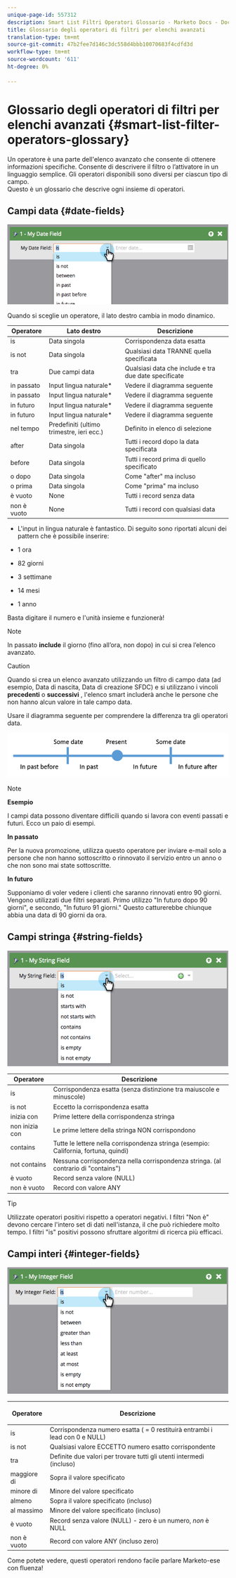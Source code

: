 ```yaml
---
unique-page-id: 557312
description: Smart List Filtri Operatori Glossario - Marketo Docs - Documentazione del prodotto
title: Glossario degli operatori di filtri per elenchi avanzati
translation-type: tm+mt
source-git-commit: 47b2fee7d146c3dc558d4bbb10070683f4cdfd3d
workflow-type: tm+mt
source-wordcount: '611'
ht-degree: 0%

---
```



# Glossario degli operatori di filtri per elenchi avanzati {#smart-list-filter-operators-glossary}

Un operatore è una parte dell&#39;elenco [](http://docs.marketo.com/display/docs/smart+lists+and+static+lists) avanzato che consente di ottenere informazioni specifiche. Consente di descrivere il filtro o l’attivatore in un linguaggio semplice. Gli operatori disponibili sono diversi per ciascun tipo di campo.\
Questo è un glossario che descrive ogni insieme di operatori.

## Campi data {#date-fields}

![](assets/image2014-9-10-17-3a15-3a47.png)

Quando si sceglie un operatore, il lato destro cambia in modo dinamico.

| Operatore | Lato destro | Descrizione |
|---|---|---|
| is | Data singola | Corrispondenza data esatta |
| is not | Data singola | Qualsiasi data TRANNE quella specificata |
| tra | Due campi data | Qualsiasi data che include e tra due date specificate |
| in passato | Input lingua naturale* | Vedere il diagramma seguente |
| in passato | Input lingua naturale* | Vedere il diagramma seguente |
| in futuro | Input lingua naturale* | Vedere il diagramma seguente |
| in futuro | Input lingua naturale* | Vedere il diagramma seguente |
| nel tempo | Predefiniti (ultimo trimestre, ieri ecc.) | Definito in elenco di selezione |
| after | Data singola | Tutti i record dopo la data specificata |
| before | Data singola | Tutti i record prima di quello specificato |
| o dopo | Data singola | Come &quot;after&quot; ma incluso |
| o prima | Data singola | Come &quot;prima&quot; ma incluso |
| è vuoto | None | Tutti i record senza data |
| non è vuoto | None | Tutti i record con qualsiasi data |

* L&#39;input in lingua naturale è fantastico. Di seguito sono riportati alcuni dei pattern che è possibile inserire:

* 1 ora
* 82 giorni
* 3 settimane
* 14 mesi
* 1 anno

Basta digitare il numero e l&#39;unità insieme e funzionerà!

>[!NOTE]
>
>In passato **include** il giorno (fino all’ora, non dopo) in cui si crea l’elenco avanzato.

>[!CAUTION]
>
>Quando si crea un elenco avanzato utilizzando un filtro di campo data (ad esempio, Data di nascita, Data di creazione SFDC) e si utilizzano i vincoli **precedenti** o **successivi** , l&#39;elenco smart includerà anche le persone che non hanno alcun valore in tale campo data.

Usare il diagramma seguente per comprendere la differenza tra gli operatori data.

![](assets/image2014-9-10-17-3a15-3a58.png)

>[!NOTE]
>
>**Esempio**
>
>I campi data possono diventare difficili quando si lavora con eventi passati e futuri. Ecco un paio di esempi.
>
>**In passato**
>
>Per la nuova promozione, utilizza questo operatore per inviare e-mail solo a persone che non hanno sottoscritto o rinnovato il servizio entro un anno o che non sono mai state sottoscritte.
>
>**In futuro**
>
>Supponiamo di voler vedere i clienti che saranno rinnovati entro 90 giorni. Vengono utilizzati due filtri separati. Primo utilizzo &quot;In futuro dopo 90 giorni&quot;, e secondo, &quot;In futuro 91 giorni.&quot; Questo catturerebbe chiunque abbia una data di 90 giorni da ora.

## Campi stringa {#string-fields}

![](assets/image2014-9-10-17-3a16-3a6.png)

| Operatore | Descrizione |
|---|---|
| is | Corrispondenza esatta (senza distinzione tra maiuscole e minuscole) |
| is not | Eccetto la corrispondenza esatta |
| inizia con | Prime lettere della corrispondenza stringa |
| non inizia con | Le prime lettere della stringa NON corrispondono |
| contains | Tutte le lettere nella corrispondenza stringa (esempio: California, fortuna, quindi) |
| not contains | Nessuna corrispondenza nella corrispondenza stringa. (al contrario di &quot;contains&quot;) |
| è vuoto | Record senza valore (NULL) |
| non è vuoto | Record con valore ANY |

>[!TIP]
>
>Utilizzate operatori positivi rispetto a operatori negativi. I filtri &quot;Non è&quot; devono cercare l&#39;intero set di dati nell&#39;istanza, il che può richiedere molto tempo. I filtri &quot;is&quot; positivi possono sfruttare algoritmi di ricerca più efficaci.

## Campi interi {#integer-fields}

![](assets/image2014-9-10-17-3a16-3a14.png)

<table> 
 <thead> 
  <tr> 
   <th colspan="1" rowspan="1">Operatore</th> 
   <th colspan="1" rowspan="1"><p>Descrizione</p></th> 
  </tr> 
 </thead> 
 <tbody> 
  <tr> 
   <td colspan="1" rowspan="1">is</td> 
   <td colspan="1" rowspan="1">Corrispondenza numero esatta ( = 0 restituirà entrambi i lead con 0 <em></em> e NULL)</td> 
  </tr> 
  <tr> 
   <td colspan="1" rowspan="1">is not</td> 
   <td colspan="1" rowspan="1">Qualsiasi valore ECCETTO numero esatto corrispondente</td> 
  </tr> 
  <tr> 
   <td colspan="1" rowspan="1">tra</td> 
   <td colspan="1" rowspan="1">Definite due valori per trovare tutti gli utenti intermedi (incluso)</td> 
  </tr> 
  <tr> 
   <td colspan="1" rowspan="1">maggiore di</td> 
   <td colspan="1" rowspan="1">Sopra il valore specificato</td> 
  </tr> 
  <tr> 
   <td colspan="1" rowspan="1">minore di</td> 
   <td colspan="1" rowspan="1">Minore del valore specificato</td> 
  </tr> 
  <tr> 
   <td colspan="1" rowspan="1">almeno</td> 
   <td colspan="1" rowspan="1">Sopra il valore specificato (incluso)</td> 
  </tr> 
  <tr> 
   <td colspan="1" rowspan="1">al massimo</td> 
   <td colspan="1" rowspan="1">Minore del valore specificato (incluso)</td> 
  </tr> 
  <tr> 
   <td colspan="1" rowspan="1">è vuoto</td> 
   <td colspan="1" rowspan="1">Record senza valore (NULL) - zero è un numero, <em>non</em> è NULL</td> 
  </tr> 
  <tr> 
   <td colspan="1" rowspan="1">non è vuoto</td> 
   <td colspan="1" rowspan="1">Record con valore ANY (incluso zero)</td> 
  </tr> 
 </tbody> 
</table>

Come potete vedere, questi operatori rendono facile parlare Marketo-ese con fluenza!
